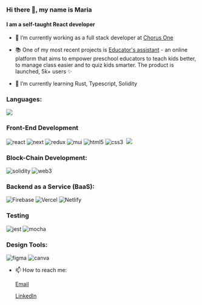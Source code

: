 ### Hi there 👋, my name is Maria
#### I am a self-taught React developer

- 🥳 I’m currently working as a full stack developer at [Chorus One](https://chorus.one/)

- 📚 One of my most recent projects is [Educator's assistant](https://www.ajutoruleducatorului.ro/) - an online platform that aims to empower preschool educators to teach kids better, to manage class easier and to quiz kids smarter. The product is launched, 5k+ users ✨

- 🌱 I’m currently learning Rust, Typescript, Solidity

<!--
- :eyes: I’m actively looking for a full-time job as a front-end engineer in a web3 company, here is my [resume](https://github.com/mariavarvaroi/mariavarvaroi/blob/71f6b8e1dfccf11358c8148de45cff03cebc6bb1/assets/Maria%20Varvaroi.pdf)
!-->
### Languages:

<img src="https://img.shields.io/badge/JavaScript-323330?style=for-the-badge&logo=javascript&logoColor=F7DF1E" />

### Front-End Development

<div style={{display:'flex', flex-direction:'row', flex-wrap:'wrap'}}>
   <img src="https://img.shields.io/badge/React-20232A?style=for-the-badge&logo=react&logoColor=61DAFB" alt="react"/>
   <img src="https://img.shields.io/badge/Next-000000?style=for-the-badge&logo=nextdotjs&logoColor=FFFFFF"alt="next"/>
   <img src="https://img.shields.io/badge/Redux-593D88?style=for-the-badge&logo=redux&logoColor=white" alt="redux"/>
   <img src="https://img.shields.io/badge/Material_UI-0081CB?style=for-the-badge&logo=mui&logoColor=white" alt="mui" />
   <img src="https://img.shields.io/badge/HTML5-E34F26?style=for-the-badge&logo=html5&logoColor=white" alt="html5"/>
   <img src="https://img.shields.io/badge/CSS3-1572B6?style=for-the-badge&logo=css3&logoColor=white"alt="css3"/>
   <img src="https://img.shields.io/badge/SASS-CC6699?style=for-the-badge&logo=sass&logoColor=white" alt=""sass"/>
   <img src="https://img.shields.io/badge/GraphQL-E434AA?style=for-the-badge&logo=graphql&logoColor=white" alr="graphql"/>
</div>

### Block-Chain Development:
                                                                                                                        
<div style={{display:'flex', flex-direction:'row', flex-wrap:'wrap'}}>                                          
   <img src="https://img.shields.io/badge/Solidity-363636?style=for-the-badge&logo=solidity&logoColor=white" alt="solidity"/>
   <img src='https://img.shields.io/badge/Web_3-F16822?style=for-the-badge&logo=web3.js&logoColor=white' alt='web3'/>                                               </div>                                                          
  
### Backend as a Service (BaaS):
                                                                                                            
<div style={{display:'flex', flex-direction:'row', flex-wrap:'wrap'}}>                                          
   <img src="https://img.shields.io/badge/Firebase-ffaa00?style=for-the-badge&logo=Firebase&logoColor=white" alt="Firebase"/>
   <img src='https://img.shields.io/badge/Vercel-000000?style=for-the-badge&logo=Vercel&logoColor=white' alt='Vercel'/>
   <img src="https://img.shields.io/badge/Netlify-00C7B7?style=for-the-badge&logo=netlify&logoColor=white" alt="Netlify"/></div> 

### Testing

<div style={{display:'flex', flex-direction:'row', flex-wrap:'wrap'}}>                                          
   <img src="https://img.shields.io/badge/Jest-C21325?style=for-the-badge&logo=jest&logoColor=white" alt="jest"/>
   <img src='https://img.shields.io/badge/Mocha-8D6748?style=for-the-badge&logo=mocha&logoColor=white' alt='mocha'/>                                               </div> 
                                                                                                                        
### Design Tools:
                                                                                                                        
<div style={{display:'flex', flex-direction:'row', flex-wrap:'wrap'}}>                                          
   <img src="https://img.shields.io/badge/figma-000000?style=for-the-badge&logo=figma&logoColor=white"alt="figma"/>
   <img src='https://img.shields.io/badge/canva-00C4CC?style=for-the-badge&logo=canva&logoColor=white' alt='canva'/>                                               </div>                                                                                                                          

                                                                                                                 
                                                                                                                 
- 📫 How to reach me: 

   [Email](mailto:varvaroimaria@gmail.com)
   
   [LinkedIn](https://www.linkedin.com/in/maria-varvaroi/)
   
<!--
**mariavarvaroi/mariavarvaroi** is a ✨ _special_ ✨ repository because its `README.md` (this file) appears on your GitHub profile.
-->
